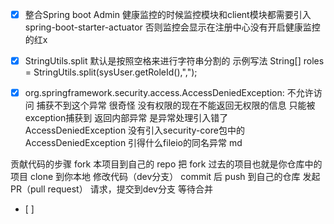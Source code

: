 - [x] 整合Spring boot Admin 健康监控的时候监控模块和client模块都需要引入spring-boot-starter-actuator 否则监控会显示在注册中心没有开启健康监控的红x
- [x] StringUtils.split 默认是按照空格来进行字符串分割的 示例写法 String[] roles = StringUtils.split(sysUser.getRoleId(),",");

- [x] org.springframework.security.access.AccessDeniedException: 不允许访问
捕获不到这个异常 很奇怪  没有权限的现在不能返回无权限的信息 只能被exception捕获到  返回内部异常
是异常处理引入错了AccessDeniedException 没有引入security-core包中的AccessDeniedException  引得什么fileio的同名异常 md

贡献代码的步骤
fork 本项目到自己的 repo
把 fork 过去的项目也就是你仓库中的项目 clone 到你本地
修改代码（dev分支）
commit 后 push 到自己的仓库
发起 PR（pull request） 请求，提交到dev分支
等待合并
- [ ]

